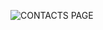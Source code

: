 ![CONTACTS PAGE](https://user-images.githubusercontent.com/95837544/207121300-ffa5824b-9705-4fd7-9fd3-2f16a7532dfc.png)
